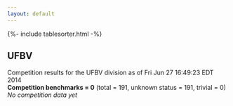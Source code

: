 ```yaml
---
layout: default
---
```

{%- include tablesorter.html -%}

## UFBV



Competition results for the UFBV division as of Fri Jun 27 16:49:23 EDT 2014
<br/>**Competition benchmarks = 0** (total = 191, unknown status = 191, trivial = 0)
<br/>
*No competition data yet*

